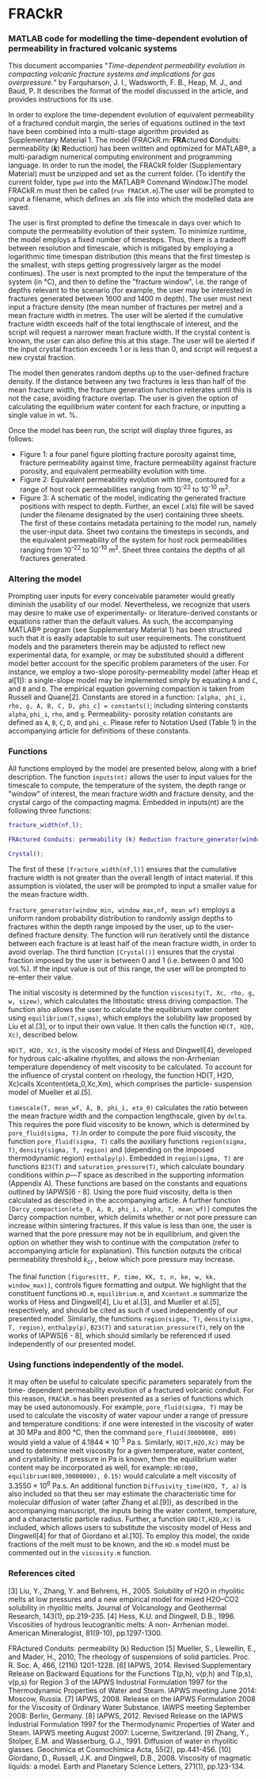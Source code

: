 # FRACkR
### MATLAB code for modelling the time-dependent evolution of permeability in fractured volcanic systems

This document accompanies "*Time-dependent permeability evolution in compacting volcanic fracture systems and implications for gas overpressure.*" by Farquharson, J. I., Wadsworth, F. B., Heap, M. J., and Baud, P. It describes the format of the model discussed in the article, and provides instructions for its use.

In order to explore the time-dependent evolution of equivalent permeability of a fractured conduit margin, the series of equations outlined in the text have been combined into a multi-stage algorithm provided as Supplementary Material 1. The model (FRACkR.m: **FRA**ctured **C**onduits: permeability (**_k_**) **R**eduction) has been written and optimized for MATLAB®, a multi-paradigm numerical computing environment and programming language. In order to run the model, the FRACkR folder (Supplementary Material) must be unzipped and set as the current folder. (To identify the current folder, type `pwd` into the MATLAB® Command Window.)The model FRACkR.m must then be called (`run FRACkR.m`).The user will be prompted to input a filename, which defines an .xls file into which the modelled data are saved.

The user is first prompted to define the timescale in days over which to compute the permeability evolution of their system. To minimize runtime, the model employs a fixed number of timesteps. Thus, there is a tradeoff between resolution and timescale, which is mitigated by employing a logarithmic time timespan distribution (this means that the first timestep is the smallest, with steps getting progressively larger as the model continues). The user is next prompted to the input the temperature of the system (in °C), and then to define the "fracture window", i.e. the range of depths relevant to the scenario (for example, the user may be interested in fractures generated between 1600 and 1400 m depth). The user must next input a fracture density (the mean number of fractures per metre) and a mean fracture width in metres. The user will be alerted if the cumulative fracture width exceeds half of the total lengthscale of interest, and the script will request a narrower mean fracture width. If the crystal content is known, the user can also define this at this stage. The user will be alerted if the input crystal fraction exceeds 1 or is less than 0, and script will request a new crystal fraction.

The model then generates random depths up to the user-defined fracture density. If the distance between any two fractures is less than half of the mean fracture width, the fracture generation function reiterates until this is not the case, avoiding fracture overlap. The user is given the option of calculating the equilibrium water content for each fracture, or inputting a single value in wt. %.

Once the model has been run, the script will display three figures, as follows:
- Figure 1: a four panel figure plotting fracture porosity against time, fracture permeability against time, fracture permeability against fracture porosity, and equivalent permeability evolution with time.
- Figure 2: Equivalent permeability evolution with time, contoured for a range of host rock permeabilities ranging from 10<sup>-22</sup> to 10<sup>-10</sup> m<sup>2</sup>.
- Figure 3: A schematic of the model, indicating the generated fracture positions with respect to depth.
Further, an excel (.xls) file will be saved (under the filename designated by the user) containing three sheets. The first of these contains metadata pertaining to the model run, namely the user-input data. Sheet two contains the timesteps in seconds, and the equivalent permeability of the system for host rock permeabilities ranging from 10<sup>-22</sup> to 10<sup>-10</sup> m<sup>2</sup>. Sheet three contains the depths of all fractures generated.

### Altering the model

Prompting user inputs for every conceivable parameter would greatly diminish the usability of our model. Nevertheless, we recognize that users may desire to make use of experimentally- or literature-derived constants or equations rather than the default values. As such, the accompanying MATLAB® program (see Supplementary Material 1) has been structured such that it is easily adaptable to suit user requirements. The constituent models and the parameters therein may be adjusted to reflect new experimental data, for example, or may be substituted should a different model better account for the specific problem parameters of the user. For instance, we employ a two-slope porosity-permeability model (after Heap et al[1]): a single-slope model may be implemented simply by equating `A` and `C`, and `B` and `D`. The empirical equation governing compaction is taken from Russell and Quane[2]. Constants are stored in a function: `[alpha, phi_i, rho, g, A, B, C, D, phi_c] = constants()`;
including sintering constants `alpha`, `phi_i`, `rho`, and `g`. Permeability- porosity relation constants are defined as `A`, `B`, `C`, `D`, and `phi_c`. Please refer to Notation Used (Table 1) in the accompanying article for definitions of these constants.

### Functions

All functions employed by the model are presented below, along with a brief description.
The function `inputs(nt)` allows the user to input values for the timescale to compute, the temperature of the system, the depth range or "window" of interest, the mean fracture width and fracture density, and the crystal cargo of the compacting magma. Embedded in inputs(nt) are the following three functions:
```Matlab
fracture_width(nf,l);
```
```Matlab
FRActured Conduits: permeability (k) Reduction fracture_generator(window_min, window_max,nf, mean_wf);
```
```Matlab
Crystal();
```

The first of these `[fracture_width(nf,l)]` ensures that the cumulative fracture width is not greater than the overall length of intact material. If this assumption is violated, the user will be prompted to input a smaller value for the mean fracture width.

`fracture_generator(window_min, window_max,nf, mean_wf)` employs a uniform random probability distribution to randomly assign depths to fractures within the depth range imposed by the user, up to the user-defined fracture density. The function will run iteratively until the distance between each fracture is at least half of the mean fracture width, in order to avoid overlap.
The third function `[Crystal()]` ensures that the crystal fraction imposed by the user is between 0 and 1 (i.e. between 0 and 100 vol.%). If the input value is out of this range, the user will be prompted to re-enter their value.

The initial viscosity is determined by the function `viscosity(T, Xc, rho, g, w, sizew)`, which calculates the lithostatic stress driving compaction. The function also allows the user to calculate the equilibrium water content using `equilibrium(T,sigma)`, which employs the solubility law proposed by Liu et al.[3], or to input their own value. It then calls the function `HD(T, H2O, Xc)`, described below.

`HD(T, H2O, Xc)`, is the viscosity model of Hess and Dingwell[4], developed for hydrous calc-alkaline rhyolites, and allows the non-Arrhenian temperature dependency of melt viscosity to be calculated. To account for the influence of crystal content on rheology, the function HD(T, H2O, Xc)calls Xcontent(eta_0,Xc,Xm), which comprises the particle- suspension model of Mueller et al.[5].

`timescale(T, mean_wf, A, B, phi_i, eta_0)` calculates the ratio between the mean fracture width and the compaction lengthscale, given by `delta`. This requires the pore fluid viscosity to be known, which is determined by `pore_fluid(sigma, T)`.In order to compute the pore fluid viscosity, the function `pore_fluid(sigma, T)` calls the auxiliary functions `region(sigma, T)`, `density(sigma, T, region)` and (depending on the imposed thermodynamic region) `enthalpy(p)`. Embedded in `region(sigma, T)` are functions `B23(T)` and `saturation_pressure(T)`, which calculate boundary conditions within _p—T_ space as described in the supporting information (Appendix A). These functions are based on the constants and equations outlined by IAPWS[6 - 8]. Using the pore fluid viscosity, delta is then calculated as described in the accompanying article. A further function `[Darcy_compaction(eta_0, A, B, phi_i, alpha, T, mean_wf)]` computes the Darcy compaction number, which delimits whether or not pore pressure can increase within sintering fractures. If this value is less than one, the user is warned that the pore pressure may not be in equilibrium, and given the option on whether they wish to continue with the computation (refer to accompanying article for explanation). This function outputs the critical permeability threshold _k<sub>cr</sub>_ , below which pore pressure may increase.

The final function `[figures(tt, P, time, KK, t, n, ke, w, kk, window_max)]`, controls figure formatting and output.
We highlight that the constituent functions `HD.m`, `equilibrium.m`, and `Xcontent.m` summarize the works of Hess and Dingwell[4], Liu et al.[3], and Mueller et al.[5], respectively, and should be cited as such if used independently of our presented model. Similarly, the functions `region(sigma, T)`, `density(sigma, T, region)`, `enthalpy(p)`, `B23(T)` and `saturation_pressure(T)`, rely on the works of IAPWS[6 - 8], which should similarly be referenced if used independently of our presented model.

### Using functions independently of the model.

It may often be useful to calculate specific parameters separately from the time- dependent permeability evolution of a fractured volcanic conduit. For this reason, `FRACkR.m` has been presented as a series of functions which may be used autonomously. For example, `pore_fluid(sigma, T)` may be used to calculate the viscosity of water vapour under a range of pressure and temperature conditions: if one were interested in the viscosity of water at 30 MPa and 800 °C, then the command `pore_fluid(30000000, 800)` would yield a value of 4.1844 × 10<sup>-5</sup> Pa.s. Similarly, `HD(T,H2O,Xc)` may be used to determine melt viscosity for a given temperature, water content, and crystallinity. If pressure in Pa is known, then the equilibrium water content may be incorporated as well, for example: `HD(800, equilibrium(800,30000000), 0.15)` would calculate a melt viscosity of 3.3550 × 10<sup>6</sup> Pa.s. An additional function `Diffusivity_time(H2O, T, a)` is also included so that theu ser may estimate the characteristic time for molecular diffusion of water (after Zhang et al.[9]), as described in the accompanying manuscript, the inputs being the water content, temperature, and a characteristic particle radius. Further, a function `GRD(T,H2O,Xc)` is included, which allows users to substitute the viscosity model of Hess and Dingwell[4] for that of Giordano et al.[10]. To employ this model, the oxide fractions of the melt must to be known, and the `HD.m` model must be commented out in the `viscosity.m` function.

### References cited
[3] Liu, Y., Zhang, Y. and Behrens, H., 2005. Solubility of H2O in rhyolitic melts at low pressures and a new empirical model for mixed H2O–CO2 solubility in rhyolitic melts. Journal of Volcanology and Geothermal Research, 143(1), pp.219-235.
[4] Hess, K.U. and Dingwell, D.B., 1996. Viscosities of hydrous leucogranitic melts: A non- Arrhenian model. American Mineralogist, 81(9-10), pp.1297-1300.

FRActured Conduits: permeability (k) Reduction
[5] Mueller, S., Llewellin, E., and Mader, H., 2010, The rheology of suspensions of solid particles. Proc. R. Soc. A, 466, (2116) 1201-1228.
[6] IAPWS, 2014. Revised Supplementary Release on Backward Equations for the Functions T(p,h), v(p,h) and T(p,s), v(p,s) for Region 3 of the IAPWS Industrial Formulation 1997 for the Thermodynamic Properties of Water and Steam. IAPWS meeting June 2014: Moscow, Russia.
[7] IAPWS, 2008. Release on the IAPWS Formulation 2008 for the Viscosity of Ordinary Water Substance. IAWPS meeting September 2008: Berlin, Germany.
[8] IAPWS, 2012. Revised Release on the IAPWS Industrial Formulation 1997 for the Thermodynamic Properties of Water and Steam. IAPWS meeting August 2007: Lucerne, Switzerland.
[9] Zhang, Y., Stolper, E.M. and Wasserburg, G.J., 1991. Diffusion of water in rhyolitic glasses. Geochimica et Cosmochimica Acta, 55(2), pp.441-456.
[10] Giordano, D., Russell, J.K. and Dingwell, D.B., 2008. Viscosity of magmatic liquids: a model. Earth and Planetary Science Letters, 271(1), pp.123-134.
